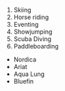 1. Skiing
2. Horse riding
  1. Eventing
  2. Showjumping
3. Scuba Diving
4. Paddleboarding

* Nordica
* Ariat
* Aqua Lung
* Bluefin
